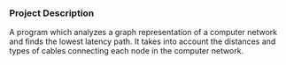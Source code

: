 ### Project Description  

A program which analyzes a graph representation of a computer network and finds the lowest latency path. It takes into account the distances and types of cables connecting each node in the computer network.  